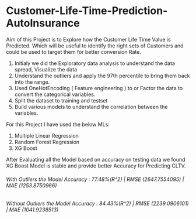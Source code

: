 # Customer-Life-Time-Prediction-AutoInsurance
Aim of this Project is to Explore how the Customer Life Time Value is Predicted. Which will be useful to identify the right sets of Customers and could be used to target them for better conversion Rate.

1. Initialy we did the Exploratory data analysis to understand the data spread, Visualize the data
2. Understand the outliers and apply the 97th percentile to bring them back into the range.
3. Used OneHotEncoding ( Feature engineering ) to or Factor the data to convert the categorical variables.
4. Split the dataset to training and testset
5. Build various models to understand the correlation between the variables.



For this Project I have used the below MLs:

1. Multiple Linear Regression
2. Random Forest Regression
3. XG Boost

After Evaluating all the Model based on accuracy on testing data we found XG Boost Model is stable and provide better Accuracy for Predicting CLTV.

###### With Outliers the Model Accuracy     : 77.48%(R^2)  | RMSE (2647.7554095)   | MAE (1253.8750966)

###### Without Outliers the Model Accuracy : 84.43%(R^2) | RMSE (2239.0906101) | MAE (1041.9238513)
